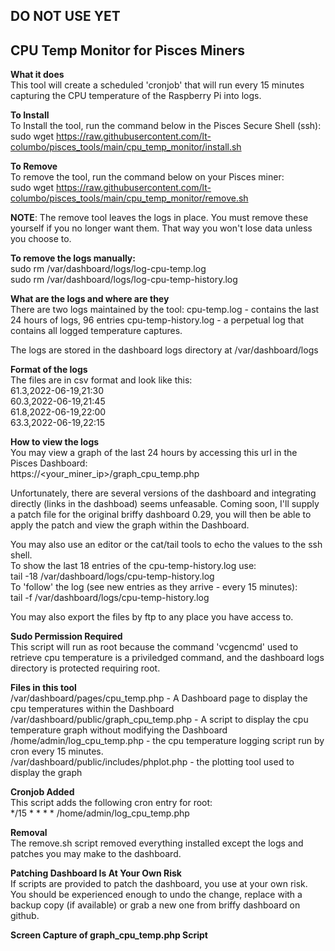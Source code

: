 ## DO NOT USE YET

## CPU Temp Monitor for Pisces Miners

**What it does**  
This tool will create a scheduled 'cronjob' that will run every 15 minutes capturing the CPU temperature of the Raspberry Pi into logs.  

**To Install**  
To Install the tool, run the command below in the Pisces Secure Shell (ssh):  
sudo wget https://raw.githubusercontent.com/lt-columbo/pisces_tools/main/cpu_temp_monitor/install.sh

**To Remove**  
To remove the tool, run the command below on your Pisces miner:  
sudo wget https://raw.githubusercontent.com/lt-columbo/pisces_tools/main/cpu_temp_monitor/remove.sh

**NOTE**: The remove tool leaves the logs in place. You must remove these yourself if you no longer want them. That way you won't lose data unless you choose to.  

**To remove the logs manually:**  
sudo rm /var/dashboard/logs/log-cpu-temp.log  
sudo rm /var/dashboard/logs/log-cpu-temp-history.log  

**What are the logs and where are they**  
There are two logs maintained by the tool:
cpu-temp.log - contains the last 24 hours of logs, 96 entries
cpu-temp-history.log - a perpetual log that contains all logged temperature captures.

The logs are stored in the dashboard logs directory at /var/dashboard/logs  

**Format of the logs**  
The files are in csv format and look like this:  
61.3,2022-06-19,21:30  
60.3,2022-06-19,21:45  
61.8,2022-06-19,22:00  
63.3,2022-06-19,22:15  

**How to view the logs**  
You may view a graph of the last 24 hours by accessing this url in the Pisces Dashboard:  
https://<your_miner_ip>/graph_cpu_temp.php  

Unfortunately, there are several versions of the dashboard and integrating directly (links in the dashboad) seems unfeasable. Coming soon, I'll supply a patch file for the original briffy dashboard 0.29, you will then be able to apply the patch and view the graph within the Dashboard.

You may also use an editor or the cat/tail tools to echo the values to the ssh shell.  
To show the last 18 entries of the cpu-temp-history.log use:  
tail -18 /var/dashboard/logs/cpu-temp-history.log  
To 'follow' the log (see new entries as they arrive - every 15 minutes):  
tail -f /var/dashboard/logs/cpu-temp-history.log  

You may also export the files by ftp to any place you have access to.

**Sudo Permission Required**  
This script will run as root because the command 'vcgencmd' used to retrieve cpu temperature is a priviledged command, and the dashboard logs directory is protected requiring root.

**Files in this tool**  
/var/dashboard/pages/cpu_temp.php - A Dashboard page to display the cpu temperatures within the Dashboard  
/var/dashboard/public/graph_cpu_temp.php - A script to display the cpu temperature graph without modifying the Dashboard  
/home/admin/log_cpu_temp.php - the cpu temperature logging script run by cron every 15 minutes.  
/var/dashboard/public/includes/phplot.php - the plotting tool used to display the graph  

**Cronjob Added**  
This script adds the following cron entry for root:  
*/15 * * * * /home/admin/log_cpu_temp.php  

**Removal**  
The remove.sh script removed everything installed except the logs and patches you may make to the dashboard.

**Patching Dashboard Is At Your Own Risk**  
If scripts are provided to patch the dashboard, you use at your own risk. You should be experienced enough to undo the change, replace with a backup copy (if available) or grab a new one from briffy dashboard on github.

**Screen Capture of graph_cpu_temp.php Script**  

